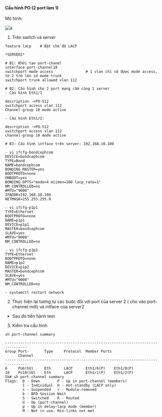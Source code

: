 #### Cấu hình PO (2 port làm 1)

Mô hình: 

![a](https://f8-zpcloud.zdn.vn/7998007088974571392/43ee1f42be2b7875213a.jpg)

1. Trên switch và server

```
feature lacp    # Bật chế độ LACP

*SERVER1*

# B1: Khởi tạo port-chanel
interface port-channel10
switchport mode access               # 1 vlan chỉ sd được mode access, từ 2 trở lên sd mode trunk
switchport trunk allowed vlan 112

# B2: Cấu hình cho 2 port mạng cắm cùng 1 server
- Cấu hình Eth1/1

description ->PO-512
switchport access vlan 112
Channel-group 10 mode active

- Cấu hình Eth1/2:

description ->PO-512
switchport access vlan 112
channel-group 10 mode active

# B3: Cấu hình intface trên server: 192.168.10.100

- vi ifcfg-bondcephcom
DEVICE=bondcephcom
TYPE=Bond
NAME=bondcephcom
BONDING_MASTER=yes
BOOTPROTO=none
ONBOOT=yes
BONDING_OPTS="mode=4 miimon=100 lacp_rate=1"
NM_CONTROLLED=no
#MTU="9000"             
IPADDR=192.168.10.100
NETMASK=255.255.255.0

- vi ifcfg-p1p1
TYPE=Ethernet
BOOTPROTO=none
NAME=p1p1
DEVICE=p1p1
MASTER=bondcephcom
SLAVE=yes
#MTU="9000"
NM_CONTROLLED=no

- vi ifcfg-p1p2
TYPE=Ethernet
BOOTPROTO=none
NAME=p1p2
DEVICE=p1p2
MASTER=bondcephcom
SLAVE=yes
#MTU="9000"
NM_CONTROLLED=no

- systemctl restart network

```

2. Thực hiện lại tương tự các bước đối với port của server 2 ( cho vào port-channel mới) và intface của server2
- Sau đó tiến hành test

3. Kiểm tra cấu hình 

`sh port-channel summary`

```
--------------------------------------------------------------------------------
Group Port-       Type     Protocol  Member Ports
      Channel
--------------------------------------------------------------------------------
6     Po6(SU)     Eth      LACP      Eth1/6(P)    Eth1/8(P)
10    Po10(SU)    Eth      LACP      Eth1/1(P)    Eth1/2(P)
5k# sh port-channel summary
Flags:  D - Down        P - Up in port-channel (members)
        I - Individual  H - Hot-standby (LACP only)
        s - Suspended   r - Module-removed
        b - BFD Session Wait
        S - Switched    R - Routed
        U - Up (port-channel)
        p - Up in delay-lacp mode (member)
        M - Not in use. Min-links not met
```